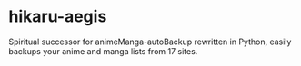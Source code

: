 # hikaru-aegis
Spiritual successor for animeManga-autoBackup rewritten in Python, easily backups your anime and manga lists from 17 sites.
